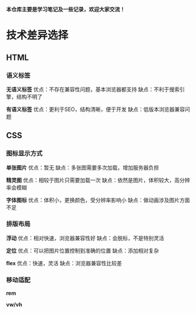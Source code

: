 **本仓库主要是学习笔记及一些记录，欢迎大家交流！**

# 技术差异选择

## HTML

### 语义标签

**无语义标签**
优点：不存在兼容性问题，基本浏览器都支持
缺点：不利于搜索引擎，结构不明了

**有语义标签**
优点：更利于SEO，结构清晰，便于开发
缺点：低版本浏览器兼容问题



## CSS

### 图标显示方式

**单张图片**
优点：暂无
缺点：多张图需要多次加载，增加服务器负担

**精灵图**
优点：相较于图片只需要加载一次
缺点：依然是图片，体积较大，高分辨率会模糊

**字体图标**
优点：体积小，更换颜色，受分辨率影响小
缺点：做动画涉及图片方面不足

### 排版布局

**浮动**
优点：相对快速，浏览器兼容性好
缺点：会脱标，不是特别灵活

**定位**
优点：可以把图片位置控制到准确的位置
缺点：添加相对复杂

**flex**
优点：快速，灵活
缺点：浏览器兼容性比较差

### 移动适配

**rem**

**vw/vh**